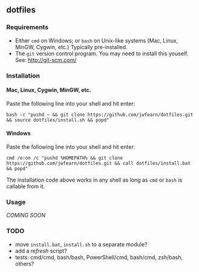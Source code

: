 ## dotfiles

### Requirements
- Either `cmd` on Windows; or `bash` on Unix-like systems (Mac, Linux,
MinGW, Cygwin, etc.)  Typically pre-installed.
- The `git` version control program.  You may need to install this youself.
See: http://git-scm.com/

### Installation

#### Mac, Linux, Cygwin, MinGW, etc.
Paste the following line into your shell and hit enter:

```
bash -c "pushd ~ && git clone https://github.com/jwfearn/dotfiles.git && source dotfiles/install.sh && popd"
```

#### Windows
Paste the following line into your shell and hit enter:

```
cmd /e:on /c "pushd %HOMEPATH% && git clone https://github.com/jwfearn/dotfiles.git && call dotfiles/install.bat && popd"
```

The installation code above works in any shell as long as `cmd` or `bash` is
callable from it.

### Usage
*COMING SOON*

### TODO
- move `install.bat`, `install.sh` to a separate module?
- add a *refresh* script?
- tests: cmd/cmd, bash/bash, PowerShell/cmd, bash/cmd, zsh/bash, others?
